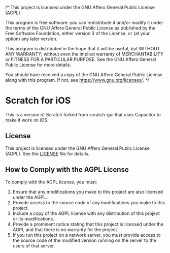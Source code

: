 /*
This project is licensed under the GNU Affero General Public License (AGPL).

This program is free software: you can redistribute it and/or modify it under the terms of the GNU Affero General Public License as published by the Free Software Foundation, either version 3 of the License, or (at your option) any later version.

This program is distributed in the hope that it will be useful, but WITHOUT ANY WARRANTY; without even the implied warranty of MERCHANTABILITY or FITNESS FOR A PARTICULAR PURPOSE. See the GNU Affero General Public License for more details.

You should have received a copy of the GNU Affero General Public License along with this program. If not, see <https://www.gnu.org/licenses/>.
*/

# Scratch for iOS

This is a version of Scratch forked from scratch-gui that uses Capacitor to make it work on iOS.

## License

This project is licensed under the GNU Affero General Public License (AGPL). See the [LICENSE](LICENSE) file for details.

## How to Comply with the AGPL License

To comply with the AGPL license, you must:

1. Ensure that any modifications you make to this project are also licensed under the AGPL.
2. Provide access to the source code of any modifications you make to this project.
3. Include a copy of the AGPL license with any distribution of this project or its modifications.
4. Provide a prominent notice stating that this project is licensed under the AGPL and that there is no warranty for the project.
5. If you run this project on a network server, you must provide access to the source code of the modified version running on the server to the users of that server.
